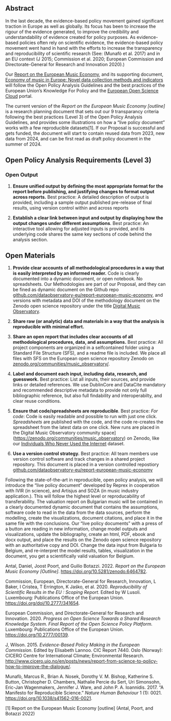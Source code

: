 ## Abstract

In the last decade, the evidence-based policy movement gained
significant traction in Europe as well as globally. Its focus has been
to increase the rigour of the evidence generated, to improve the
credibility and understandability of evidence created for policy
purposes. As evidence-based policies often rely on scientific evidence,
the evidence-based policy movement went hand in hand with the efforts to
increase the transparency and reproducibility of scientific research
(See: (Munafò et al. 2017) and in an EU context (J 2015; Commission et
al. 2020; European Commission and Directorate-General for Research and
Innovation 2020).)

Our [Report on the European Music
Economy](https://zenodo.org/record/6464782#.Ylq7JNpBzIU), and its
supporting document, [Economy of music in Europe: Novel data collection
methods and indicators]() will follow the Open Policy Analysis
Guidelines and the best practices of the European Union’s Knowledge For
Policy and the [European Open Science Cloud](https://eosc-portal.eu/)
portal.

The current version of the *Report on the European Music Economy
\[outline\]* is a research planning document that sets out our 9
transparancy criteria following the best practices (Level 3) of the Open
Policy Analysis Guidelines, and provides some illustrations on how a
“live policy document” works with a few reproducible datasets[1]. If our
Proposal is successful and gets funded, the document will start to
contain reused data from 2023, new data from 2024, and can be first read
as draft policy document in the summer of 2024.

## Open Policy Analysis Requirements (Level 3)

### Open Output

1.  **Ensure unified output by defining the most appropriate format for
    the report before publishing, and justifying changes to format
    output across reports.** Best practice: A detailed description of
    output is provided, including a sample output published pre-release
    of final results, using version control within and across reports

2.  **Establish a clear link between input and output by displaying how
    the output changes under different assumptions**. Best practice: An
    interactive tool allowing for adjusted inputs is provided, and its
    underlying code shares the same key sections of code behind the
    analysis section.

## Open Materials

1.  **Provide clear accounts of all methodological procedures in a way
    that is easily interpreted by an informed reader.** Code is clearly
    documented into a dynamic document, or open notebook. No
    spreadsheets. Our Methodologies are part of our Proposal, and they
    can be fined as dynamic document on the Github repo
    [github.com/dataobservatory-eu/report-european-music-economy](https://github.com/dataobservatory-eu/report-european-music-economy),
    and versions with metadata and DOI of the methodology document on
    the Zenodo open science repository under the title [Digital Music
    Observatory](https://zenodo.org/communities/music_observatory/).

2.  **Share raw (or analytic) data and materials in a way that the
    analysis is reproducible with minimal effort.**

3.  **Share an open report that includes clear accounts of all
    methodological procedures, data, and assumptions.** Best practice:
    All project components are organized in a selfcontained folder using
    a Standard File Structure (SFS), and a readme file is included. We
    place all files with SFS on the European open science repository
    Zenodo on
    [zenodo.org/communities/music\_observatory/](https://zenodo.org/communities/music_observatory/).

4.  **Label and document each input, including data, research, and
    guesswork.** Best practice: List all inputs, their sources, and
    provide links or detailed references. We use DublinCore and DataCite
    mandatory and recommended descriptive metadata to provide not only
    full bibliographic reference, but also full findability and
    interoperabilty, and clear reuse conditions.

5.  **Ensure that code/spreadsheets are reproducible**. Best practice:
    *For code*: Code is easily readable and possible to run with just
    one click. *Spreadsheets* are published with the code, and the code
    re-creates the spreadsheet from the latest data on one click. New
    runs are placed in the Digital Music Observatory community
    space\](<https://zenodo.org/communities/music_observatory>) on
    Zenodo, like our [Individuals Who Never Used the
    Internet](https://zenodo.org/record/5121507#.Ylrc9NpBzIU) dataset.

6.  **Use a version control strategy.** Best practice: All team members
    use version control software and track changes in a shared project
    repository. This document is placed in a version controlled
    repostiory
    [github.com/dataobservatory-eu/report-european-music-economy](https://github.com/dataobservatory-eu/report-european-music-economy)

Following the state-of-the-art in reproducible, open policy analysis, we
will introduce the “live policy document” developed by Reprex in
cooperation with IVIR (in science), and Artisjus and SOZA (in music
industry application.). This will follow the highest level or
reproducability of transferability. The valuation report on Bulgarian
music will be contained in a clearly documented dynamic document that
contains the assumptions, software code to read in the data from the
data sources, perform the modelling, create the visualizations, document
citations, and place it in the same file with the conclusions. Our “live
policy documents” with a press of a button are reading in new
information, change model outputs and visualizations, update the
bibliography, create an html, PDF, ebook and docx output, and place the
results on the Zenodo open science repository with an authoritative copy
and DOI. Change the data input from Bulgaria to Belgium, and
re-interpret the model results, tables, visualization in the document,
you get a scientifically valid valuation for Belgium.

Antal, Daniel, Joost Poort, and Guilio Botazzi. 2022. *Report on the
European Music Economy \[Outline\]*.
<https://doi.org/10.5281/zenodo.6464782>.

Commission, European, Directorate-General for Research, Innovation, L
Baker, I Cristea, T Errington, K Jaśko, et al. 2020. *Reproducibility of
Scientific Results in the EU : Scoping Report*. Edited by W Lusoli.
Luxembourg: Publications Office of the European Union.
<https://doi.org/doi/10.2777/341654>.

European Commission, and Directorate-General for Research and
Innovation. 2020. *<span class="nocase">Progress on Open Science</span>
Towards a Shared Research Knowledge System. Final Report of the Open
Science Policy Platform.* Luxembourg: Publications Office of the
European Union. <https://doi.org/10.2777/00139>.

J, Wilson. 2015. *Evidence-Based Policy Making in the European
Commission*. Edited by Elisabeth Lannoo. CIC Report 7440. Oslo (Norway):
CICERO Centre for International Climate; Environmental Research.
<http://www.cicero.uio.no/en/posts/news/report-from-science-to-policy-how-to-improve-the-dialogue/>.

Munafò, Marcus R., Brian A. Nosek, Dorothy V. M. Bishop, Katherine S.
Button, Christopher D. Chambers, Nathalie Percie du Sert, Uri Simonsohn,
Eric-Jan Wagenmakers, Jennifer J. Ware, and John P. A. Ioannidis. 2017.
“A Manifesto for Reproducible Science.” *Nature Human Behaviour* 1 (1):
0021. <https://doi.org/10.1038/s41562-016-0021>.

[1] Report on the European Music Economy \[outline\] (Antal, Poort, and
Botazzi 2022)
